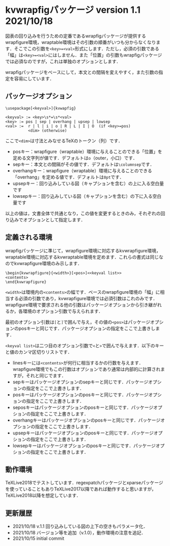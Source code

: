 # kvwrapfigパッケージ version 1.1 2021/10/18

図表の回り込みを行うための定番であるwrapfigパッケージが提供するwrapfigure環境，wraptable環境はその引数の順番がいつも分からなくなります．そこでこの引数を`<key>=<val>`形式にします．ただし，必須の引数である「幅」は`<key>=<val>`にはしません．また「位置」の引数もwrapfigパッケージでは必須なのですが，これは単独のオプションとします．

wrapfigパッケージをベースにして，本文との間隔を変えやすく，また引数の指定を容易にしています．

## パッケージオプション

````
\usepackage[<keyval>]{kvwapfig}

<keyval> := <key>\s*=\s*<val>
<key> := pos | sep | overhang | upsep | lowsep
<val> :=  r | l | i | o | R | L | I | O  (if <key>=pos)
          <dim> (otherwise)
````
ここで`<dim>`は寸法とみなせるTeXのトークン（列）です．

- posキー：wrapfigure（wraptable）環境に与えることのできる「位置」を定める文字列が値です．デフォルトは`o`（outer，小口）です．
- sepキー：本文との間隔がその値です．デフォルトは`\columnsep`です．
- overhangキー：wrapfigure（wraptable）環境に与えることのできる「overhang」を定める値です．デフォルトは`0pt`です．
- upsepキー：回り込みしている図（キャプションを含む）の上に入る空白量です
- lowsepキー：回り込みしている図（キャプションを含む）の下に入る空白量です

以上の値は，文書全体で共通となり，この値を変更するときのみ，それぞれの回り込みでオプションとして指定します．


## 定義される環境

wrapfigパッケージに準じて，wrapfigure環境に対応するkvwrapfigure環境，wraptable環境に対応するkvwraptable環境を定めます．これらの書式は同じなのでkvwrapfigure環境のみ示します．

````
\begin{kvwrapfigure}{<width>}[<pos>]<<keyval list>>
<contents>
\end{kvwrapfigure}
````
`<width>`は環境内の`<contents>`の幅です．ベースのwrapfigure環境の「幅」に相当する必須の引数であり，kvwrapfigure環境では必須引数はこれのみです．wrapfigure環境で要求される他の引数はパッケージオプションから引き継がれるか，各環境のオプション引数で与えられます．

最初のオプション引数は`[`と`]`で囲んで与え，その値の`<pos>`はパッケージオプションのposキーと同じです．パッケージオプションの指定をここで上書きします．


`<keyval list>`は二つ目のオプション引数で`<`と`>`で囲んで与えます．以下のキーと値のカンマ区切りリストです．

- linesキーには`<contents>`が何行に相当するかの行数を与えます．wrapfigure環境でもこの行数はオプションであり通常は内部的に計算されますが，それと同じでます．
- sepキーはパッケージオプションのsepキーと同じです．パッケージオプションの指定をここで上書きします．
- posキーはパッケージオプションのposキーと同じです．パッケージオプションの指定をここで上書きします．
- seposキーはパッケージオプションのposキーと同じです．パッケージオプションの指定をここで上書きします．
- overhangキーはパッケージオプションのposキーと同じです．パッケージオプションの指定をここで上書きします．
- upsepキーはパッケージオプションのposキーと同じです．パッケージオプションの指定をここで上書きします．
- lowsepキーはパッケージオプションのposキーと同じです．パッケージオプションの指定をここで上書きします．


## 動作環境

TeXLive2018でテストしています．regexpatchパッケージとxparseパッケージを使っていることもありTeXLive2017以降であれば動作すると思いますが，TeXLive2018以降を想定しています．


## 更新履歴

- 2021/10/18 v.1.1 回り込みしている図の上下の空きもパラメータ化．
- 2021/10/18 バージョン等を追加（v.1.0），動作環境の注意を追記．
- 2021/10/15 initial commit



